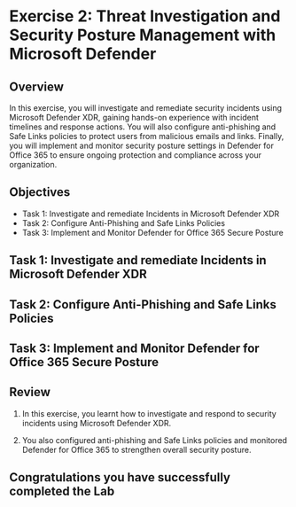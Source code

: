 # Exercise 2: Threat Investigation and Security Posture Management with Microsoft Defender

## Overview

In this exercise, you will investigate and remediate security incidents using Microsoft Defender XDR, gaining hands-on experience with incident timelines and response actions. You will also configure anti-phishing and Safe Links policies to protect users from malicious emails and links. Finally, you will implement and monitor security posture settings in Defender for Office 365 to ensure ongoing protection and compliance across your organization.

## Objectives

- Task 1: Investigate and remediate Incidents in Microsoft Defender XDR 
- Task 2: Configure Anti-Phishing and Safe Links Policies 
- Task 3: Implement and Monitor Defender for Office 365 Secure Posture

## Task 1: Investigate and remediate Incidents in Microsoft Defender XDR




## Task 2: Configure Anti-Phishing and Safe Links Policies 





## Task 3: Implement and Monitor Defender for Office 365 Secure Posture


## Review

1. In this exercise, you learnt how to investigate and respond to security incidents using Microsoft Defender XDR.

1. You also configured anti-phishing and Safe Links policies and monitored Defender for Office 365 to strengthen overall security posture.

## Congratulations you have successfully completed the Lab
